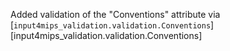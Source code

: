 Added validation of the "Conventions" attribute via [`input4mips_validation.validation.Conventions`][input4mips_validation.validation.Conventions]
